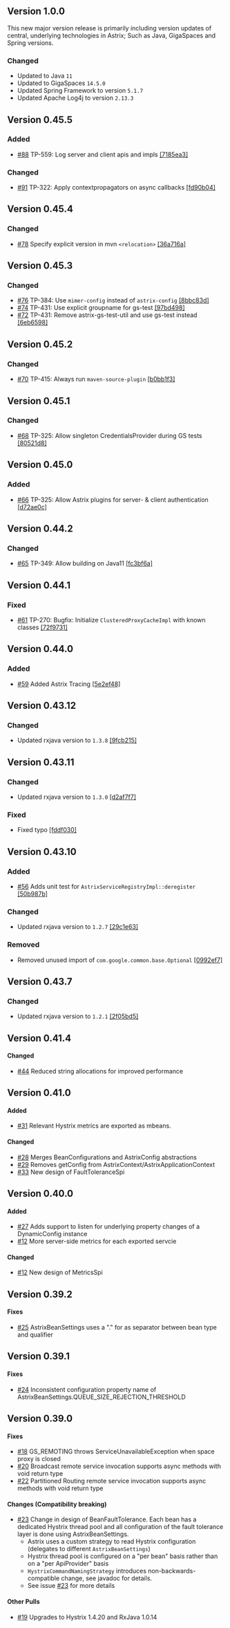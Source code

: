 ## Version 1.0.0
This new major version release is primarily including version updates of central, underlying technologies in Astrix; Such as Java, GigaSpaces and Spring versions.
### Changed 

* Updated to Java `11`
* Updated to GigaSpaces `14.5.0`
* Updated Spring Framework to version `5.1.7`
* Updated Apache Log4j to version `2.13.3`

## Version 0.45.5
### Added
* [#88](https://github.com/AvanzaBank/astrix/pull/88) TP-559: Log server and client apis and impls [[7185ea3]](https://github.com/AvanzaBank/astrix/commit/7185ea36f807edadc0db7bb9574da68630bb7857)
### Changed
* [#91](https://github.com/AvanzaBank/astrix/pull/91) TP-322: Apply contextpropagators on async callbacks [[fd90b04]](https://github.com/AvanzaBank/astrix/commit/fd90b04ffb8f2ccbafc89bccdf94ae02a5d02a98)

## Version 0.45.4
### Changed
* [#78](https://github.com/AvanzaBank/astrix/pull/78) Specify explicit version in mvn `<relocation>` [[36a716a]](https://github.com/AvanzaBank/astrix/commit/36a716ada3885b2b81eafcec1dcc51962721b588)


## Version 0.45.3
### Changed
* [#76](https://github.com/AvanzaBank/astrix/pull/76) TP-384: Use `mimer-config` instead of `astrix-config` [[8bbc83d]](https://github.com/AvanzaBank/astrix/commit/8bbc83d813b39e8c17b115d353702d9af67f0ad2) 
* [#74](https://github.com/AvanzaBank/astrix/pull/74) TP-431: Use explicit groupname for gs-test [[97bd498]](https://github.com/AvanzaBank/astrix/commit/97bd4985fe36ff56f30c9cd0c6d1b4fa1d84d9ed) 
* [#72](https://github.com/AvanzaBank/astrix/pull/72) TP-431: Remove astrix-gs-test-util and use gs-test instead [[6eb6598]](https://github.com/AvanzaBank/astrix/commit/6eb659841b7804a0e15a4779fdcff9234d39c062) 

## Version 0.45.2
### Changed
* [#70](https://github.com/AvanzaBank/astrix/pull/70) TP-415: Always run `maven-source-plugin` [[b0bb1f3]](https://github.com/AvanzaBank/astrix/commit/b0bb1f3d1835a659f03800ed8108ba58a986d2c4)

## Version 0.45.1
### Changed
* [#68](https://github.com/AvanzaBank/astrix/pull/68) TP-325: Allow singleton CredentialsProvider during GS tests [[80521d8]](https://github.com/AvanzaBank/astrix/commit/80521d8b63cadba24e0c4836391008c70388971c)

## Version 0.45.0
### Added
* [#66](https://github.com/AvanzaBank/astrix/pull/66) TP-325: Allow Astrix plugins for server- & client authentication [[d72ae0c]](https://github.com/AvanzaBank/astrix/commit/d72ae0cebcd2b2a5c7d17e4d79240d4fa3079ac3)

## Version 0.44.2
### Changed
* [#65](https://github.com/AvanzaBank/astrix/pull/65) TP-349: Allow building on Java11 [[fc3bf6a]](https://github.com/AvanzaBank/astrix/commit/fc3bf6aa1ecab38c92a22a15e1cd6dd527563dc6)


## Version 0.44.1
### Fixed
* [#61](https://github.com/AvanzaBank/astrix/pull/61) TP-270: Bugfix: Initialize `ClusteredProxyCacheImpl` with known classes [[72f9731]](https://github.com/AvanzaBank/astrix/commit/72f97314c6100cd6a958ac2504c06698e9e60006)

## Version 0.44.0
### Added
* [#59](https://github.com/AvanzaBank/astrix/pull/59) Added Astrix Tracing [[5e2ef48]](https://github.com/AvanzaBank/astrix/commit/5e2ef480ed71540cc7ee5dd2c28f8474c8de2005)

## Version 0.43.12
### Changed
* Updated rxjava version to `1.3.8` [[9fcb215]](https://github.com/AvanzaBank/astrix/commit/9fcb215bfa0146ae6707bfafbdccf53eaefaf423)

## Version 0.43.11
### Changed
* Updated rxjava version to `1.3.0` [[d2af7f7]](https://github.com/AvanzaBank/astrix/commit/d2af7f737f32fbad876311e645d6a60e12b167f4)
### Fixed
* Fixed typo [[fddf030]](https://github.com/AvanzaBank/astrix/commit/fddf030df8bb2b2bc48c372481ef6b718237c383)

## Version 0.43.10
### Added
* [#56](https://github.com/AvanzaBank/astrix/pull/56) Adds unit test for `AstrixServiceRegistryImpl::deregister` [[50b987b]](https://github.com/AvanzaBank/astrix/commit/762de43af38112aef84712b7e824b1e70592de60)
### Changed
* Updated rxjava version to `1.2.7` [[29c1e63]](https://github.com/AvanzaBank/astrix/commit/29c1e63119fdcfa55873717ff7c526511828598e)
### Removed
* Removed unused import of `com.google.common.base.Optional` [[0992ef7]](https://github.com/AvanzaBank/astrix/commit/0992ef73253ce7996a8aa1acb725a63a60dc483a) 
 

## Version 0.43.7
### Changed
* Updated rxjava version to `1.2.1` [[2f05bd5]](https://github.com/AvanzaBank/astrix/commit/2f05bd5e82ae182f88df56353c0299565f9a29ca)

## Version 0.41.4
#### Changed
* [#44](https://github.com/AvanzaBank/astrix/issues/44) Reduced string allocations for improved performance

## Version 0.41.0
#### Added
* [#31](https://github.com/AvanzaBank/astrix/issues/31) Relevant Hystrix metrics are exported as mbeans.

#### Changed
* [#28](https://github.com/AvanzaBank/astrix/issues/28) Merges BeanConfigurations and AstrixConfig abstractions 
* [#29](https://github.com/AvanzaBank/astrix/issues/29) Removes getConfig from AstrixContext/AstrixApplicationContext
* [#33](https://github.com/AvanzaBank/astrix/issues/33) New design of FaultToleranceSpi

## Version 0.40.0
#### Added
* [#27](https://github.com/AvanzaBank/astrix/issues/27) Adds support to listen for underlying property changes of a DynamicConfig instance
* [#12](https://github.com/AvanzaBank/astrix/issues/12) More server-side metrics for each exported servcie

#### Changed
* [#12](https://github.com/AvanzaBank/astrix/issues/12) New design of MetricsSpi


## Version 0.39.2
#### Fixes
* [#25](https://github.com/AvanzaBank/astrix/issues/25) AstrixBeanSettings uses a "." for as separator between bean type and qualifier

## Version 0.39.1
#### Fixes
* [#24](https://github.com/AvanzaBank/astrix/issues/24) Inconsistent configuration property name of AstrixBeanSettings.QUEUE_SIZE_REJECTION_THRESHOLD

## Version 0.39.0
#### Fixes
* [#18](https://github.com/AvanzaBank/astrix/issues/18) GS_REMOTING throws ServiceUnavailableException when space proxy is closed
* [#20](https://github.com/AvanzaBank/astrix/issues/20) Broadcast remote service invocation supports async methods with void return type
* [#22](https://github.com/AvanzaBank/astrix/issues/22) Partitioned Routing remote service invocation supports async methods with void return type

#### Changes (Compatibility breaking)
* [#23](https://github.com/AvanzaBank/astrix/issues/23) Change in design of BeanFaultTolerance. Each bean has a dedicated Hystrix thread pool and all configuration of the fault tolerance layer is done using AstrixBeanSettings.
  * Astrix uses a custom strategy to read Hystrix configuration (delegates to different `AstrixBeanSettings`)
  * Hystrix thread pool is configured on a "per bean" basis rather than on a "per ApiProvider" basis
  * `HystrixCommandNamingStrategy` introduces non-backwards-compatible change, see javadoc for details.
  * See issue [#23](https://github.com/AvanzaBank/astrix/issues/23) for more details

#### Other Pulls
* [#19](https://github.com/AvanzaBank/astrix/pull/19) Upgrades to Hystrix 1.4.20 and RxJava 1.0.14
